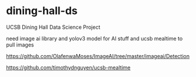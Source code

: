 # dining-hall-ds

UCSB Dining Hall Data Science Project

need image ai library and yolov3 model for AI stuff and ucsb mealtime to pull images

https://github.com/OlafenwaMoses/ImageAI/tree/master/imageai/Detection

https://github.com/timothydnguyen/ucsb-mealtime
